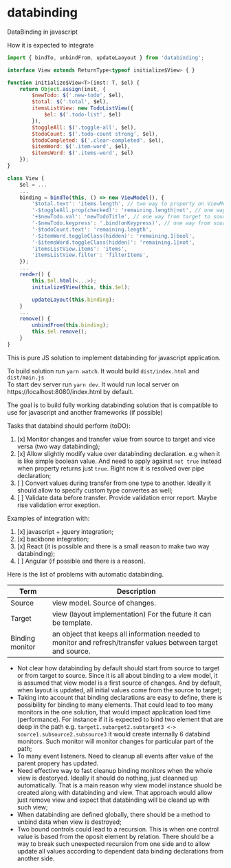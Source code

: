 # databinding
DataBinding in javascript

How it is expected to integrate
```javascript
import { bindTo, unbindFrom, updateLaoyout } from 'databinding';

interface View extends ReturnType<typeof initialize$View> { }

function initialize$View<T>(inst: T, $el) {
    return Object.assign(inst, {
        $newTodo: $('.new-todo', $el),
        $total: $('.total', $el),
        itemsListView: new TodoListView({
            $el: $('.todo-list', $el)
        }),
        $toggleAll: $('.toggle-all', $el),
        $todoCount: $('.todo-count strong', $el),
        $todoCompleted: $('.clear-completed', $el),
        $itemWord: $('.item-word', $el),
        $itemsWord: $('.items-word', $el)
    });
}

class View {
    $el = ...
    ...
    binding = bindTo(this, () => new ViewModel(), {
        '$total.text': 'items.length', // two way to property on ViewModel
        '-$toggleAll.prop(checked)': 'remaining.length|not', // one way from source to target to property on ViewModel
        '+$newTodo.val': 'newTodoTitle', // one way from target to source to property on ViewModel
        '-$newTodo.keypress': '.bind(onKeypress)', // one way from source to target to property on View (.) comes first
        '-$todoCount.text': 'remaining.length', 
        '-$itemWord.toggleClass(hidden)': 'remaining.1|bool',
        '-$itemsWord.toggleClass(hidden)': 'remaining.1|not',
        'itemsListView.items': 'items',
        'itemsListView.filter': 'filterItems',
    });
    ...
    render() {
        this.$el.html(<...>);
        initialize$View(this, this.$el);

        updateLayout(this.binding);
    }
    ...
    remove() {
        unbindFrom(this.binding);
        this.$el.remove();
    }
}
```

This is pure JS solution to implement databinding for javascript application.

To build solution run `yarn watch`. It would build `dist/index.html` and `dist/main.js`   
To start dev server run `yarn dev`. It would run local server on https://localhost:8080/index.html by default.    

The goal is to build fully working databinding solution that is compatible to use for javascript and another frameworks (if possible)

Tasks that databind should perform (toDO):
1. [x] Monitor changes and transfer value from source to target and vice versa (two way databinding);
2. [x] Allow slightly modify value over databinding declaration. e.g when it is like simple boolean value. And need to apply against `not true` instead when property returns just `true`. Right now it is resolved over pipe declaration;
2. [ ] Convert values during transfer from one type to another. Ideally it should allow to specify custom type convertes as well;
3. [ ] Validate data before transfer. Provide validation error report. Maybe rise validation error exeption.

Examples of integration with:
1. [x] javascript + jquery integration;
2. [x] backbone integration;
3. [x] React (it is possible and there is a small reason to make two way databinding);
4. [ ] Angular (if possible and there is a reason).

Here is the list of problems with automatic databinding.

| Term            | Description
|-----------------| ---
| Source          | view model. Source of changes.
| Target          | view (layout implementation) For the future it can be template.
| Binding monitor | an object that keeps all information needed to monitor and refresh/transfer values between target and source.

- Not clear how databinding by default should start from source to target or from target to source. Since it is all about binding to a view model, it is assumed that view model is a first source of changes. And by default, when layout is updated, all initial values come from the source to target;
- Taking into account that binding declarations are easy to define, there is possibility for binding to many elements. That could lead to too many monitors in the one solution, that would impact application load time (performance). For instance if it is expected to bind two element that are deep in the path e.g. `target1.subarget2.subtarget3 <-> source1.subsource2.subsource3` it would create internally 6 databind monitors. Such monitor will monitor changes for particular part of the path;
- To many event listeners. Need to cleanup all events after value of the parent propery has updated.
- Need effective way to fast cleanup binding monitors when the whole view is destoryed. Ideally it should do nothing, just cleanned up automatically. That is a main reason why view model instance shuold be created along with databinding and view. That approach would allow just remove view and expect that databinding will be cleand up with such view;
- When databinding are defined globally, there should be a method to unbind data when view is destroyed;
- Two bound controls could lead to a recursion. This is when one control value is based from the oposit element by relation. There should be a way to break such unexpected recursion from one side and to allow update all values according to dependent data binding declarations from another side.
